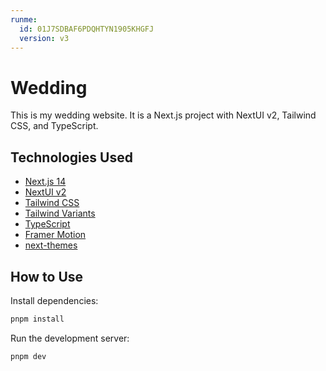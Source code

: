 ```yaml
---
runme:
  id: 01J7SDBAF6PDQHTYN1905KHGFJ
  version: v3
---
```


# Wedding

This is my wedding website. It is a Next.js project with NextUI v2, Tailwind CSS, and TypeScript.

## Technologies Used

- [Next.js 14](https://nextjs.org/docs/getting-started)
- [NextUI v2](https://nextui.org/)
- [Tailwind CSS](https://tailwindcss.com/)
- [Tailwind Variants](https://tailwind-variants.org)
- [TypeScript](https://www.typescriptlang.org/)
- [Framer Motion](https://www.framer.com/motion/)
- [next-themes](https://github.com/pacocoursey/next-themes)

## How to Use

Install dependencies:

```bash {"id":"01J7SDBAF6PDQHTYN18WZYV76J"}
pnpm install
```

Run the development server:

```bash {"id":"01J7SDBAF6PDQHTYN18ZXG4V84"}
pnpm dev
```